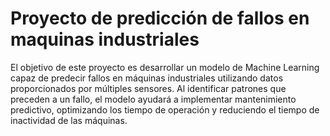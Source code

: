 # Proyecto de predicción de fallos en maquinas industriales
El objetivo de este proyecto es desarrollar un modelo de Machine Learning capaz de predecir fallos en máquinas industriales utilizando datos proporcionados por múltiples sensores. Al identificar patrones que preceden a un fallo, el modelo ayudará a implementar mantenimiento predictivo, optimizando los tiempo de operación y reduciendo el tiempo de inactividad de las máquinas.
